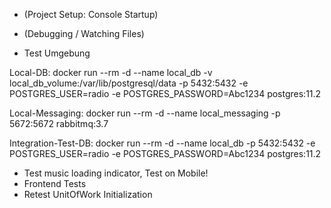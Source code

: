 - (Project Setup: Console Startup)
- (Debugging / Watching Files)

- Test Umgebung

Local-DB:
docker run --rm -d --name local_db -v local_db_volume:/var/lib/postgresql/data -p 5432:5432 -e POSTGRES_USER=radio -e POSTGRES_PASSWORD=Abc1234 postgres:11.2

Local-Messaging:
docker run --rm -d --name local_messaging -p 5672:5672 rabbitmq:3.7

Integration-Test-DB:
docker run --rm -d --name local_db -p 5432:5432 -e POSTGRES_USER=radio -e POSTGRES_PASSWORD=Abc1234 postgres:11.2

- Test music loading indicator, Test on Mobile!
- Frontend Tests
- Retest UnitOfWork Initialization